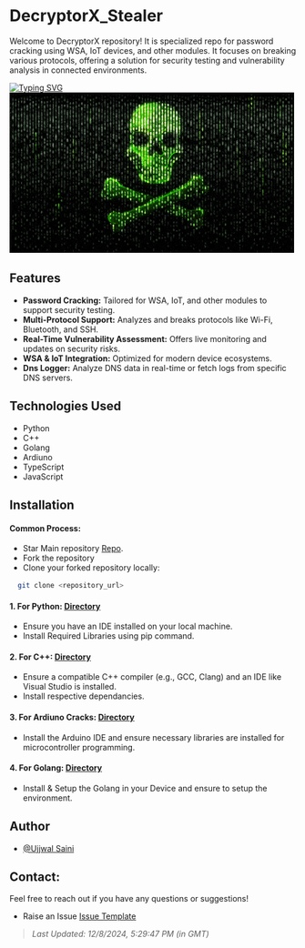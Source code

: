 # DecryptorX_Stealer
Welcome to DecryptorX repository!
It is specialized repo for password cracking using WSA, IoT devices, and other modules. It focuses on breaking various protocols, offering a solution for security testing and vulnerability analysis in connected environments.

[![Typing SVG](https://readme-typing-svg.herokuapp.com?font=VT323&size=30&pause=1000&color=39D925E1&width=700&height=50&lines=This+Repository+is+for+Education+Purpose+Only)](https://git.io/typing-svg)
<img src="https://github.com/UjjwalSaini07/DecryptorX_Stealer/blob/main/ArdiunoCracks/assests/ReadmeAssests/Hacks.gif?raw=true">

## Features
- **Password Cracking:** Tailored for WSA, IoT, and other modules to support security testing.
- **Multi-Protocol Support:** Analyzes and breaks protocols like Wi-Fi, Bluetooth, and SSH.
- **Real-Time Vulnerability Assessment:** Offers live monitoring and updates on security risks.
- **WSA & IoT Integration:** Optimized for modern device ecosystems.
- **Dns Logger:**  Analyze DNS data in real-time or fetch logs from specific DNS servers.

## Technologies Used
- Python
- C++
- Golang
- Ardiuno
- TypeScript
- JavaScript

## Installation
#### Common Process:
- Star Main repository [Repo](https://github.com/UjjwalSaini07/DecryptorX_Stealer).
- Fork the repository
- Clone your forked repository locally:
```bash
  git clone <repository_url>
```

#### 1. For Python: [Directory](https://github.com/UjjwalSaini07/DecryptorX_Stealer/tree/main/PythonDataScripting)
- Ensure you have an IDE installed on your local machine.
- Install Required Libraries using pip command.

#### 2. For C++: [Directory](https://github.com/UjjwalSaini07/DecryptorX_Stealer/tree/main/WSAStartup)
- Ensure a compatible C++ compiler (e.g., GCC, Clang) and an IDE like Visual Studio is installed.
- Install respective dependancies.

#### 3. For Ardiuno Cracks: [Directory](https://github.com/UjjwalSaini07/DecryptorX_Stealer/tree/main/ArdiunoCracks)
- Install the Arduino IDE and ensure necessary libraries are installed for microcontroller programming.

#### 4. For Golang: [Directory](https://github.com/UjjwalSaini07/DecryptorX_Stealer/tree/main/GOScripting)
- Install & Setup the Golang in your Device and ensure to setup the environment.

## Author
- [@Ujjwal Saini](https://github.com/UjjwalSaini07)

## Contact:
Feel free to reach out if you have any questions or suggestions!

- Raise an Issue [Issue Template](https://github.com/UjjwalSaini07/DecryptorX_Stealer/issues/new/choose)

> _Last Updated: 12/8/2024, 5:29:47 PM (in GMT)_
